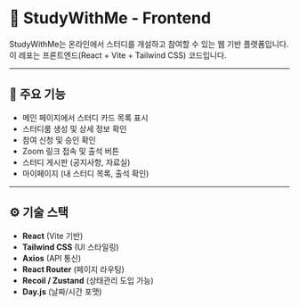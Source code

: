 # 📘 StudyWithMe - Frontend

StudyWithMe는 온라인에서 스터디를 개설하고 참여할 수 있는 웹 기반 플랫폼입니다. 이 레포는 프론트엔드(React + Vite + Tailwind CSS) 코드입니다.

---

## 🚀 주요 기능

- 메인 페이지에서 스터디 카드 목록 표시
- 스터디룸 생성 및 상세 정보 확인
- 참여 신청 및 승인 확인
- Zoom 링크 접속 및 출석 버튼
- 스터디 게시판 (공지사항, 자료실)
- 마이페이지 (내 스터디 목록, 출석 확인)

---

## ⚙️ 기술 스택

- **React** (Vite 기반)
- **Tailwind CSS** (UI 스타일링)
- **Axios** (API 통신)
- **React Router** (페이지 라우팅)
- **Recoil / Zustand** (상태관리 도입 가능)
- **Day.js** (날짜/시간 포맷)
